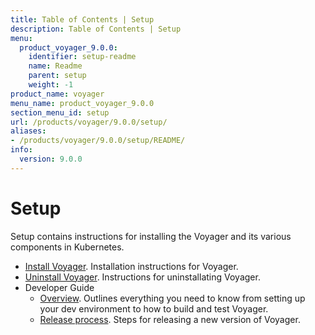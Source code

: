 ```yaml
---
title: Table of Contents | Setup
description: Table of Contents | Setup
menu:
  product_voyager_9.0.0:
    identifier: setup-readme
    name: Readme
    parent: setup
    weight: -1
product_name: voyager
menu_name: product_voyager_9.0.0
section_menu_id: setup
url: /products/voyager/9.0.0/setup/
aliases:
- /products/voyager/9.0.0/setup/README/
info:
  version: 9.0.0
---
```


# Setup

Setup contains instructions for installing the Voyager and its various components in Kubernetes.

- [Install Voyager](/products/voyager/9.0.0/setup/install). Installation instructions for Voyager.
- [Uninstall Voyager](/products/voyager/9.0.0/setup/uninstall). Instructions for uninstallating Voyager.
- Developer Guide
  - [Overview](/products/voyager/9.0.0/setup/developer-guide/overview). Outlines everything you need to know from setting up your dev environment to how to build and test Voyager.
  - [Release process](/products/voyager/9.0.0/setup/developer-guide/release). Steps for releasing a new version of Voyager.
